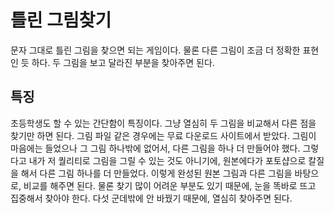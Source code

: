 # 틀린 그림찾기
문자 그대로 틀린 그림을 찾으면 되는 게임이다. 물론 다른 그림이 조금 더 정확한 표현인 듯 하다. 두 그림을 보고 달라진 부분을 찾아주면 된다.

## 특징
초등학생도 할 수 있는 간단함이 특징이다. 그냥 열심히 두 그림을 비교해서 다른 점을 찾기만 하면 된다.
그림 파일 같은 경우에는 무료 다운로드 사이트에서 받았다. 그림이 마음에는 들었으나 그 그림 하나밖에 없어서, 다른 그림을 하나 더 만들어야 했다.
그렇다고 내가 저 퀄리티로 그림을 그릴 수 있는 것도 아니기에, 원본에다가 포토샵으로 칼질을 해서 다른 그림 하나를 더 만들었다.
이렇게 완성된 원본 그림과 다른 그림을 바탕으로, 비교를 해주면 된다.
물론 찾기 많이 어려운 부분도 있기 때문에, 눈을 똑바로 뜨고 집중해서 찾아야 한다.
다섯 군데밖에 안 바꿨기 때문에, 열심히 찾아주면 된다.
